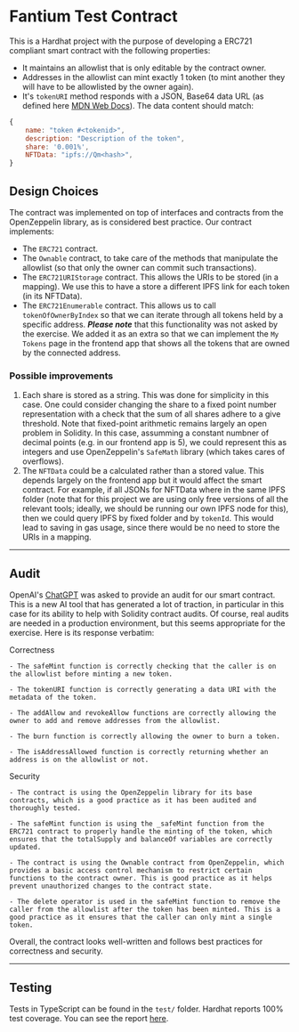 # Fantium Test Contract

This is a Hardhat project with the purpose of developing a ERC721 compliant smart contract with the following properties:

- It maintains an allowlist that is only editable by the contract owner.
- Addresses in the allowlist can mint exactly 1 token (to mint another they will have to be allowlisted by the owner again).
- It's `tokenURI` method responds with a JSON, Base64 data URL (as defined here [MDN Web Docs](https://developer.mozilla.org/en-US/docs/Web/HTTP/Basics_of_HTTP/Data_URLs)). The data content should match:
```javascript
{
    name: "token #<tokenid>",
    description: "Description of the token",
    share: '0.001%',
    NFTData: "ipfs://Qm<hash>",
}
```
    
## Design Choices
The contract was implemented on top of interfaces and contracts from the OpenZeppelin library, as is considered best practice. Our contract implements:

- The `ERC721` contract.
- The `Ownable` contract, to take care of the methods that manipulate the allowlist (so that only the owner can commit such transactions).
- The `ERC721URIStorage` contract. This allows the URIs to be stored (in a mapping). We use this to have a store a different IPFS link for each token (in its NFTData).
- The `ERC721Enumerable` contract. This allows us to call `tokenOfOwnerByIndex` so that we can iterate through all tokens held by a specific address. ***Please note*** that this functionality was not asked by the 
exercise. We added it as an extra so that we can implement the `My Tokens` page in the frontend app that
shows all the tokens that are owned by the connected address.

### Possible improvements
1. Each share is stored as a string. This was done for simplicity in this case. One could consider changing the share to a fixed point number representation with a check that the sum of all shares adhere
to a give threshold. Note that fixed-point arithmetic remains largely an open problem in Solidity. In 
this case, assumming a constant numbner of decimal points (e.g. in our frontend app is 5), we could 
represent this as integers and use OpenZeppelin's `SafeMath` library (which takes cares of overflows).
2. The `NFTData` could be a calculated rather than a stored value. This depends largely on the 
frontend app but it would affect the smart contract. For example, if all JSONs for NFTData where
in the same IPFS folder (note that for this project we are using only free versions of all the relevant tools; ideally, we should be running our own IPFS node for this), then we could query 
IPFS by fixed folder and by `tokenId`. This would lead to saving in gas usage, since there would
be no need to store the URIs in a mapping.
___
## Audit
OpenAI's [ChatGPT](https://chat.openai.com/) was asked to provide an audit for our smart contract.
This is a new AI tool that has generated a lot of traction, in particular in this case for its 
ability to help with Solidity contract audits. Of course, real audits are needed in a 
production environment, but this seems appropriate for the exercise. Here is its response verbatim:

Correctness

    - The safeMint function is correctly checking that the caller is on the allowlist before minting a new token.

    - The tokenURI function is correctly generating a data URI with the metadata of the token.

    - The addAllow and revokeAllow functions are correctly allowing the owner to add and remove addresses from the allowlist.

    - The burn function is correctly allowing the owner to burn a token.

    - The isAddressAllowed function is correctly returning whether an address is on the allowlist or not.

Security

    - The contract is using the OpenZeppelin library for its base contracts, which is a good practice as it has been audited and thoroughly tested.

    - The safeMint function is using the _safeMint function from the ERC721 contract to properly handle the minting of the token, which ensures that the totalSupply and balanceOf variables are correctly updated.

    - The contract is using the Ownable contract from OpenZeppelin, which provides a basic access control mechanism to restrict certain functions to the contract owner. This is good practice as it helps prevent unauthorized changes to the contract state.

    - The delete operator is used in the safeMint function to remove the caller from the allowlist after the token has been minted. This is a good practice as it ensures that the caller can only mint a single token.

Overall, the contract looks well-written and follows best practices for correctness and security.
___
## Testing
Tests in TypeScript can be found in the `test/` folder. Hardhat reports 100% test coverage. You can see the report [here](test/FantiumTest_coverage.txt).
